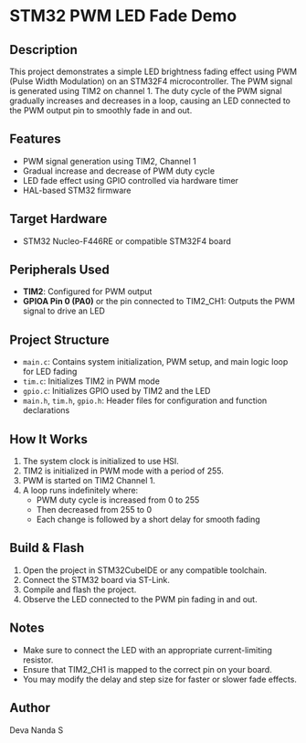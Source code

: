 # STM32 PWM LED Fade Demo

## Description
This project demonstrates a simple LED brightness fading effect using PWM (Pulse Width Modulation) on an STM32F4 microcontroller. The PWM signal is generated using TIM2 on channel 1. The duty cycle of the PWM signal gradually increases and decreases in a loop, causing an LED connected to the PWM output pin to smoothly fade in and out.

## Features
- PWM signal generation using TIM2, Channel 1
- Gradual increase and decrease of PWM duty cycle
- LED fade effect using GPIO controlled via hardware timer
- HAL-based STM32 firmware

## Target Hardware
- STM32 Nucleo-F446RE or compatible STM32F4 board

## Peripherals Used
- **TIM2**: Configured for PWM output
- **GPIOA Pin 0 (PA0)** or the pin connected to TIM2_CH1: Outputs the PWM signal to drive an LED

## Project Structure
- `main.c`: Contains system initialization, PWM setup, and main logic loop for LED fading
- `tim.c`: Initializes TIM2 in PWM mode
- `gpio.c`: Initializes GPIO used by TIM2 and the LED
- `main.h`, `tim.h`, `gpio.h`: Header files for configuration and function declarations

## How It Works
1. The system clock is initialized to use HSI.
2. TIM2 is initialized in PWM mode with a period of 255.
3. PWM is started on TIM2 Channel 1.
4. A loop runs indefinitely where:
   - PWM duty cycle is increased from 0 to 255
   - Then decreased from 255 to 0
   - Each change is followed by a short delay for smooth fading

## Build & Flash
1. Open the project in STM32CubeIDE or any compatible toolchain.
2. Connect the STM32 board via ST-Link.
3. Compile and flash the project.
4. Observe the LED connected to the PWM pin fading in and out.

## Notes
- Make sure to connect the LED with an appropriate current-limiting resistor.
- Ensure that TIM2_CH1 is mapped to the correct pin on your board.
- You may modify the delay and step size for faster or slower fade effects.

## Author
Deva Nanda S

